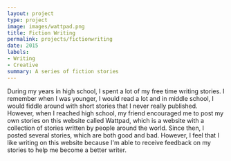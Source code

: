 ```yaml
---
layout: project
type: project
image: images/wattpad.png
title: Fiction Writing
permalink: projects/fictionwriting
date: 2015
labels:
- Writing
- Creative
summary: A series of fiction stories
---
```


During my years in high school, I spent a lot of my free time writing stories. I remember when I was younger, I would read a lot and in middle school, I would fiddle around with short stories that I never really published. However, when I reached high school, my friend encouraged me to post my own stories on this website called Wattpad, which is a website with a collection of stories written by people around the world. Since then, I posted several stories, which are both good and bad. However, I feel that I like writing on this website because I'm able to receive feedback on my stories to help me become a better writer.  
